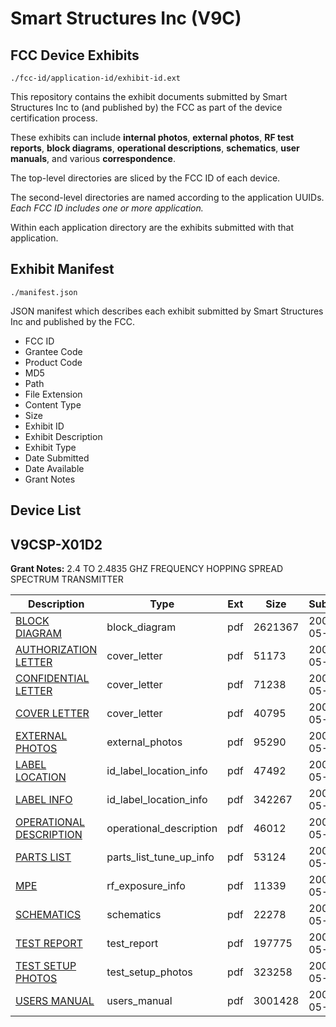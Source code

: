 # Smart Structures Inc (V9C)
## FCC Device Exhibits

```
./fcc-id/application-id/exhibit-id.ext
```

This repository contains the exhibit documents submitted by Smart Structures Inc to (and published by) the FCC as part of the device certification process.

These exhibits can include **internal photos**, **external photos**, **RF test reports**, **block diagrams**, **operational descriptions**, **schematics**, **user manuals**, and various **correspondence**.

The top-level directories are sliced by the FCC ID of each device.

The second-level directories are named according to the application UUIDs. *Each FCC ID includes one or more application.*

Within each application directory are the exhibits submitted with that application. 

## Exhibit Manifest

```
./manifest.json
```

JSON manifest which describes each exhibit submitted by Smart Structures Inc and published by the FCC.

- FCC ID
- Grantee Code
- Product Code
- MD5
- Path
- File Extension
- Content Type
- Size
- Exhibit ID
- Exhibit Description
- Exhibit Type
- Date Submitted
- Date Available
- Grant Notes

## Device List
## V9CSP-X01D2
**Grant Notes:** 2.4 TO 2.4835 GHZ FREQUENCY HOPPING SPREAD SPECTRUM TRANSMITTER

| Description | Type | Ext | Size | Submitted | Available |
| ----------- | ---- | --- | ---- | --------- | --------- |
| [BLOCK DIAGRAM](V9CSP-X01D2/e3ecd3b7d6fe6dd8359059f9b90f053c/939377.pdf) | block_diagram | pdf | 2621367 | 2008-05-09 | 2008-05-09 |
| [AUTHORIZATION LETTER](V9CSP-X01D2/e3ecd3b7d6fe6dd8359059f9b90f053c/939375.pdf) | cover_letter | pdf | 51173 | 2008-05-09 | 2008-05-09 |
| [CONFIDENTIAL LETTER](V9CSP-X01D2/e3ecd3b7d6fe6dd8359059f9b90f053c/939376.pdf) | cover_letter | pdf | 71238 | 2008-05-09 | 2008-05-09 |
| [COVER LETTER](V9CSP-X01D2/e3ecd3b7d6fe6dd8359059f9b90f053c/939380.pdf) | cover_letter | pdf | 40795 | 2008-05-09 | 2008-05-09 |
| [EXTERNAL PHOTOS](V9CSP-X01D2/e3ecd3b7d6fe6dd8359059f9b90f053c/939378.pdf) | external_photos | pdf | 95290 | 2008-05-09 | 2008-05-09 |
| [LABEL LOCATION](V9CSP-X01D2/e3ecd3b7d6fe6dd8359059f9b90f053c/939379.pdf) | id_label_location_info | pdf | 47492 | 2008-05-09 | 2008-05-09 |
| [LABEL INFO](V9CSP-X01D2/e3ecd3b7d6fe6dd8359059f9b90f053c/939386.pdf) | id_label_location_info | pdf | 342267 | 2008-05-09 | 2008-05-09 |
| [OPERATIONAL DESCRIPTION](V9CSP-X01D2/e3ecd3b7d6fe6dd8359059f9b90f053c/939381.pdf) | operational_description | pdf | 46012 | 2008-05-09 | 2008-05-09 |
| [PARTS LIST](V9CSP-X01D2/e3ecd3b7d6fe6dd8359059f9b90f053c/939382.pdf) | parts_list_tune_up_info | pdf | 53124 | 2008-05-09 | 2008-05-09 |
| [MPE](V9CSP-X01D2/e3ecd3b7d6fe6dd8359059f9b90f053c/939388.pdf) | rf_exposure_info | pdf | 11339 | 2008-05-09 | 2008-05-09 |
| [SCHEMATICS](V9CSP-X01D2/e3ecd3b7d6fe6dd8359059f9b90f053c/939384.pdf) | schematics | pdf | 22278 | 2008-05-09 | 2008-05-09 |
| [TEST REPORT](V9CSP-X01D2/e3ecd3b7d6fe6dd8359059f9b90f053c/939383.pdf) | test_report | pdf | 197775 | 2008-05-09 | 2008-05-09 |
| [TEST SETUP PHOTOS](V9CSP-X01D2/e3ecd3b7d6fe6dd8359059f9b90f053c/939385.pdf) | test_setup_photos | pdf | 323258 | 2008-05-09 | 2008-05-09 |
| [USERS MANUAL](V9CSP-X01D2/e3ecd3b7d6fe6dd8359059f9b90f053c/939387.pdf) | users_manual | pdf | 3001428 | 2008-05-09 | 2008-05-09 |
